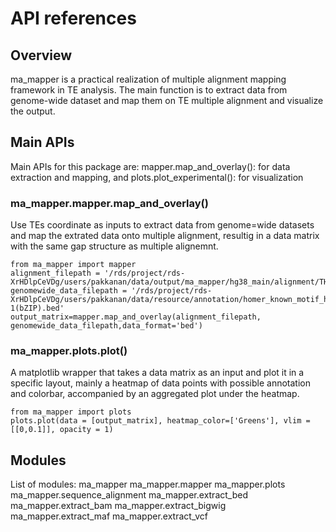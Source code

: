 # API references
## Overview
ma_mapper is a practical realization of multiple alignment mapping framework in TE analysis. The main function is to extract data from genome-wide dataset and map them on TE multiple alignment and visualize the output. 

## Main APIs
Main APIs for this package are: 
    mapper.map_and_overlay(): for data extraction and mapping, and 
    plots.plot_experimental(): for visualization 

### ma_mapper.mapper.map_and_overlay()
Use TEs coordinate as inputs to extract data from genome=wide datasets and map the extrated data onto multiple alignment, resultig in a data matrix with the same gap structure as multiple alignemnt.
```
from ma_mapper import mapper
alignment_filepath = '/rds/project/rds-XrHDlpCeVDg/users/pakkanan/data/output/ma_mapper/hg38_main/alignment/THE1C.fasta.aligned'
genomewide_data_filepath = '/rds/project/rds-XrHDlpCeVDg/users/pakkanan/data/resource/annotation/homer_known_motif_hg38/AP-1(bZIP).bed'
output_matrix=mapper.map_and_overlay(alignment_filepath, genomewide_data_filepath,data_format='bed')
```
### ma_mapper.plots.plot()
A matplotlib wrapper that takes a data matrix as an input and plot it in a specific layout, mainly a heatmap of data points with possible annotation and colorbar, accompanied by an aggregated plot under the heatmap.
```
from ma_mapper import plots
plots.plot(data = [output_matrix], heatmap_color=['Greens'], vlim = [[0,0.1]], opacity = 1)
```

## Modules
List of modules:
ma_mapper
ma_mapper.mapper
ma_mapper.plots
ma_mapper.sequence_alignment
ma_mapper.extract_bed
ma_mapper.extract_bam
ma_mapper.extract_bigwig
ma_mapper.extract_maf
ma_mapper.extract_vcf